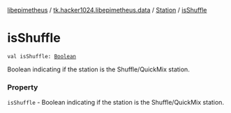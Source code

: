[libepimetheus](../../index.md) / [tk.hacker1024.libepimetheus.data](../index.md) / [Station](index.md) / [isShuffle](./is-shuffle.md)

# isShuffle

`val isShuffle: `[`Boolean`](https://kotlinlang.org/api/latest/jvm/stdlib/kotlin/-boolean/index.html)

Boolean indicating if the station is the Shuffle/QuickMix station.

### Property

`isShuffle` - Boolean indicating if the station is the Shuffle/QuickMix station.